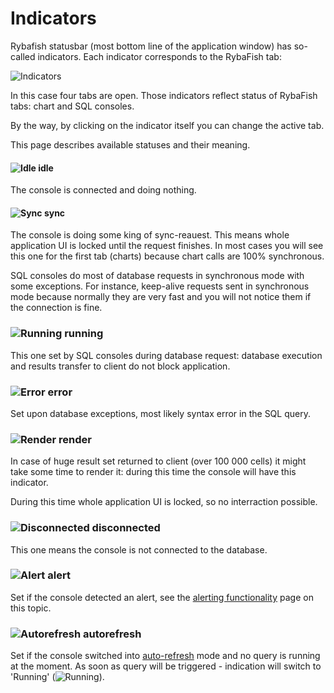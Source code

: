 # Indicators
Rybafish statusbar (most bottom line of the application window) has so-called indicators. Each indicator corresponds to the RybaFish tab:

![Indicators](https://www.rybafish.net/img/ind_00_example.png)

In this case four tabs are open. Those indicators reflect status of RybaFish tabs: chart and SQL consoles.

By the way, by clicking on the indicator itself you can change the active tab.

This page describes available statuses and their meaning.

#### ![Idle](https://www.rybafish.net/img/ind_01_idle.png) idle

The console is connected and doing nothing.

#### ![Sync](https://www.rybafish.net/img/ind_02_sync.png) sync

The console is doing some king of sync-reauest. This means whole application UI is locked until the request finishes. In most cases you will see this one for the first tab (charts) because chart calls are 100% synchronous.

SQL consoles do most of database requests in synchronous mode with some exceptions. For instance, keep-alive requests sent in synchronous mode because normally they are very fast and you will not notice them if the connection is fine.

### ![Running](https://www.rybafish.net/img/ind_03_running.png) running

This one set by SQL consoles during database request: database execution and results transfer to client do not block application.

### ![Error](https://www.rybafish.net/img/ind_04_error.png) error

Set upon database exceptions, most likely syntax error in the SQL query.

### ![Render](https://www.rybafish.net/img/ind_05_render.png) render

In case of huge result set returned to client (over 100&nbsp;000 cells) it might take some time to render it: during this time the console will have this indicator.

During this time whole application UI is locked, so no interraction possible. 

### ![Disconnected](https://www.rybafish.net/img/ind_06_disconnected.png) disconnected

This one means the console is not connected to the database.

### ![Alert](https://www.rybafish.net/img/ind_07_alert.png) alert

Set if the console detected an alert, see the [alerting functionality](/alerts) page on this topic.

### ![Autorefresh](https://www.rybafish.net/img/ind_08_refresh.png) autorefresh

Set if the console switched into [auto-refresh](/sqlconsole#refresh) mode and no query is running at the moment. As soon as query will be triggered - indication will switch to 'Running' (![Running](https://www.rybafish.net/img/ind_03_running.png)).
